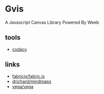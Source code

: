 # Gvis

A Javascript Canvas Library Powered By Weeb

## tools

- [codacy](https://app.codacy.com/)

## links

- [fabricjs/fabric.js](https://github.com/fabricjs/fabric.js)
- [drichard/mindmaps](https://github.com/drichard/mindmaps)
- [vega/vega](https://github.com/vega/vega)
